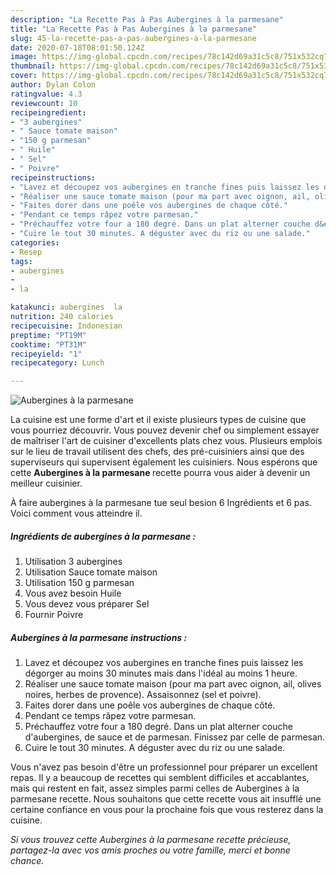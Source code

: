 ```yaml
---
description: "La Recette Pas à Pas Aubergines à la parmesane"
title: "La Recette Pas à Pas Aubergines à la parmesane"
slug: 45-la-recette-pas-a-pas-aubergines-a-la-parmesane
date: 2020-07-18T08:01:50.124Z
image: https://img-global.cpcdn.com/recipes/78c142d69a31c5c8/751x532cq70/aubergines-a-la-parmesane-photo-principale-de-la-recette.jpg
thumbnail: https://img-global.cpcdn.com/recipes/78c142d69a31c5c8/751x532cq70/aubergines-a-la-parmesane-photo-principale-de-la-recette.jpg
cover: https://img-global.cpcdn.com/recipes/78c142d69a31c5c8/751x532cq70/aubergines-a-la-parmesane-photo-principale-de-la-recette.jpg
author: Dylan Colon
ratingvalue: 4.3
reviewcount: 10
recipeingredient:
- "3 aubergines"
- " Sauce tomate maison"
- "150 g parmesan"
- " Huile"
- " Sel"
- " Poivre"
recipeinstructions:
- "Lavez et découpez vos aubergines en tranche fines puis laissez les dégorger au moins 30 minutes mais dans l&#39;idéal au moins 1 heure."
- "Réaliser une sauce tomate maison (pour ma part avec oignon, ail, olives noires, herbes de provence). Assaisonnez (sel et poivre)."
- "Faites dorer dans une poêle vos aubergines de chaque côté."
- "Pendant ce temps râpez votre parmesan."
- "Préchauffez votre four a 180 degré. Dans un plat alterner couche d&#39;aubergines, de sauce et de parmesan. Finissez par celle de parmesan."
- "Cuire le tout 30 minutes. A déguster avec du riz ou une salade."
categories:
- Resep
tags:
- aubergines
- 
- la

katakunci: aubergines  la 
nutrition: 240 calories
recipecuisine: Indonesian
preptime: "PT19M"
cooktime: "PT31M"
recipeyield: "1"
recipecategory: Lunch

---
```



![Aubergines à la parmesane](https://img-global.cpcdn.com/recipes/78c142d69a31c5c8/751x532cq70/aubergines-a-la-parmesane-photo-principale-de-la-recette.jpg)

La cuisine est une forme d'art et il existe plusieurs types de cuisine que vous pourriez découvrir. Vous pouvez devenir chef ou simplement essayer de maîtriser l'art de cuisiner d'excellents plats chez vous. Plusieurs emplois sur le lieu de travail utilisent des chefs, des pré-cuisiniers ainsi que des superviseurs qui supervisent également les cuisiniers. Nous espérons que cette <strong> Aubergines à la parmesane </strong> recette pourra vous aider à devenir un meilleur cuisinier.

<!--inarticleads1-->

À faire aubergines à la parmesane tue seul besion 6 Ingrédients et 6 pas. Voici comment vous atteindre il.

##### Ingrédients de aubergines à la parmesane :

1. Utilisation 3 aubergines
1. Utilisation  Sauce tomate maison
1. Utilisation 150 g parmesan
1. Vous avez besoin  Huile
1. Vous devez vous préparer  Sel
1. Fournir  Poivre




<!--inarticleads2-->

##### Aubergines à la parmesane instructions :

1. Lavez et découpez vos aubergines en tranche fines puis laissez les dégorger au moins 30 minutes mais dans l&#39;idéal au moins 1 heure.
1. Réaliser une sauce tomate maison (pour ma part avec oignon, ail, olives noires, herbes de provence). Assaisonnez (sel et poivre).
1. Faites dorer dans une poêle vos aubergines de chaque côté.
1. Pendant ce temps râpez votre parmesan.
1. Préchauffez votre four a 180 degré. Dans un plat alterner couche d&#39;aubergines, de sauce et de parmesan. Finissez par celle de parmesan.
1. Cuire le tout 30 minutes. A déguster avec du riz ou une salade.




<!--inarticleads1-->

<p>
Vous n'avez pas besoin d'être un professionnel pour préparer un excellent repas. Il y a beaucoup de recettes qui semblent difficiles et accablantes, mais qui restent en fait, assez simples parmi celles de Aubergines à la parmesane recette. Nous souhaitons que cette recette vous ait insufflé une certaine confiance en vous pour la prochaine fois que vous resterez dans la cuisine.
</p>

<p>
<i>Si vous trouvez cette Aubergines à la parmesane recette précieuse, partagez-la avec vos amis proches ou votre famille, merci et bonne chance.</i>
</p>
